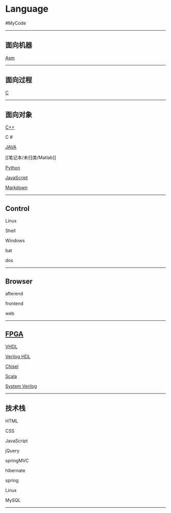 # Language
#MyCode

---
## 面向机器

[Asm](笔记本/MyCode/汇编/Asm.md)

---
## 面向过程

[C](笔记本/MyCode/C.md)

---
## 面向对象

[C++](笔记本/已归档/runboo/C++.md)

C #

[JAVA](笔记本/已归档/runboo/JAVA.md)

[[笔记本/未归类/Matlab]]

[Python](笔记本/已归档/runboo/Python.md)

[JavaScript](笔记本/已归档/runboo/JavaScript.md)

[Markdown](笔记本/MyCode/Markdown/Markdown.md)

---
## Control

Linux

Shell

Windows

bat

dos

---
## Browser

afterend

frontend

web

---
## [FPGA](笔记本/已归档/芯片设计/FPGA.md)

[VHDL](笔记本/已归档/芯片设计/FPGA/VHDL.md)

[Verilog HDL](笔记本/已归档/芯片设计/FPGA/Verilog%20HDL.md)

[Chisel](笔记本/已归档/芯片设计/FPGA/Chisel.md)

[Scala](笔记本/已归档/芯片设计/FPGA/Scala.md)

[System Verilog](笔记本/已归档/芯片设计/FPGA/System%20Verilog.md)

---
## 技术栈
    
HTML

CSS

JavaScript

jQuery

springMVC

hibernate

spring

Linux

MySQL

---